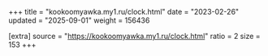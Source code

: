 +++
title = "kookoomyawka.my1.ru/clock.html"
date = "2023-02-26"
updated = "2025-09-01"
weight = 156436

[extra]
source = "https://kookoomyawka.my1.ru/clock.html"
ratio = 2
size = 153
+++

